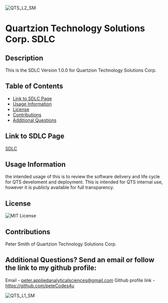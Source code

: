 ![QTS_L2_SM](https://github.com/user-attachments/assets/ed4c1b25-1804-4601-8e5a-e6e5f7507c0a)

# Quartzion Technology Solutions Corp. SDLC

## Description
This is the SDLC Version 1.0.0 for Quartzion Technology Solutions Corp.

## Table of Contents
- [Link to SDLC Page](#Link-to-SDLC)
- [Usage Information](#Usage-Information)
- [License](#License)
- [Contributions](#Contributions)
- [Additional Questions](#additional-questions-send-an-email-or-follow-the-link-to-my-github-profile)

## Link to SDLC Page
[SDLC](https://quartzion.github.io/quartzion-sdlc/)

## Usage Information
the intended usage of this is to review the software delivery and life cycle for QTS develoment and deployment. This is intended for QTS internal use, however it is publicly available for full transparency.

## License
![MIT License](https://img.shields.io/badge/License-MIT-yellow.svg)

## Contributions
Peter Smith of Quartzion Technology Solutions Corp.

## Additional Questions? Send an email or follow the link to my github profile:
Email - peter.appliedanalyticalsciences@gmail.com 
Github profile link - https://github.com/peteCodes4u

![QTS_L1_SM](https://github.com/user-attachments/assets/23d2ff89-b154-400d-8f1d-ee44fa2768f5)




